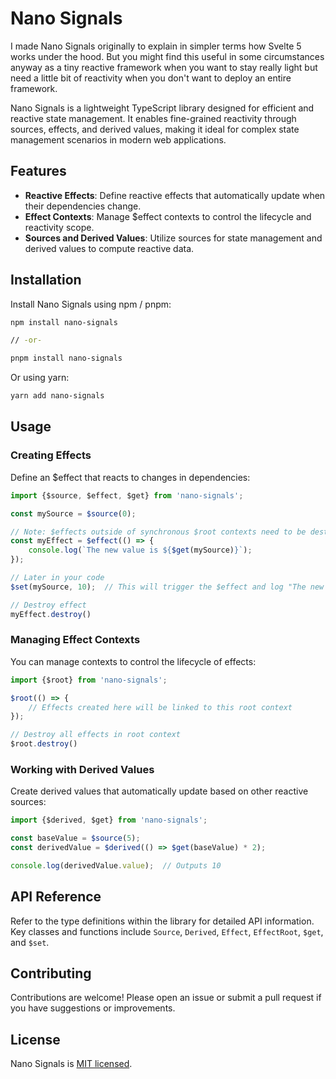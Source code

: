 # Nano Signals

I made Nano Signals originally to explain in simpler terms how Svelte 5 works under the hood. But you might find this
useful in some circumstances anyway as a tiny reactive framework when you want to stay really light but need a little
bit of reactivity when you don't want to deploy an entire framework.

Nano Signals is a lightweight TypeScript library designed for efficient and reactive state management. It enables
fine-grained reactivity through sources, effects, and derived values, making it ideal for complex state management
scenarios in modern web applications.

## Features

- **Reactive Effects**: Define reactive effects that automatically update when their dependencies change.
- **Effect Contexts**: Manage $effect contexts to control the lifecycle and reactivity scope.
- **Sources and Derived Values**: Utilize sources for state management and derived values to compute reactive data.

## Installation

Install Nano Signals using npm / pnpm:

```bash
npm install nano-signals

// -or-

pnpm install nano-signals
```

Or using yarn:

```bash
yarn add nano-signals
```

## Usage

### Creating Effects

Define an $effect that reacts to changes in dependencies:

```typescript
import {$source, $effect, $get} from 'nano-signals';

const mySource = $source(0);

// Note: $effects outside of synchronous $root contexts need to be destroyed manually
const myEffect = $effect(() => {
    console.log(`The new value is ${$get(mySource)}`);
});

// Later in your code
$set(mySource, 10);  // This will trigger the $effect and log "The new value is 10"

// Destroy effect
myEffect.destroy()
```

### Managing Effect Contexts

You can manage contexts to control the lifecycle of effects:

```typescript
import {$root} from 'nano-signals';

$root(() => {
    // Effects created here will be linked to this root context
});

// Destroy all effects in root context
$root.destroy()
```

### Working with Derived Values

Create derived values that automatically update based on other reactive sources:

```typescript
import {$derived, $get} from 'nano-signals';

const baseValue = $source(5);
const derivedValue = $derived(() => $get(baseValue) * 2);

console.log(derivedValue.value);  // Outputs 10
```

## API Reference

Refer to the type definitions within the library for detailed API information. Key classes and functions
include `Source`, `Derived`, `Effect`, `EffectRoot`, `$get`, and `$set`.

## Contributing

Contributions are welcome! Please open an issue or submit a pull request if you have suggestions or improvements.

## License

Nano Signals is [MIT licensed](./LICENSE).
